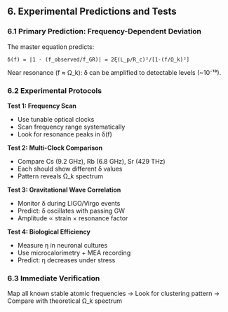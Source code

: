 ## **6. Experimental Predictions and Tests**

### **6.1 Primary Prediction: Frequency-Dependent Deviation**

The master equation predicts:
```
δ(f) = |1 - (f_observed/f_GR)| = 2ξ(L_p/R_c)²/[1-(f/Ω_k)²]
```

Near resonance (f ≈ Ω_k): δ can be amplified to detectable levels (~10⁻¹⁸).

### **6.2 Experimental Protocols**

**Test 1: Frequency Scan**
- Use tunable optical clocks
- Scan frequency range systematically
- Look for resonance peaks in δ(f)

**Test 2: Multi-Clock Comparison**
- Compare Cs (9.2 GHz), Rb (6.8 GHz), Sr (429 THz)
- Each should show different δ values
- Pattern reveals Ω_k spectrum

**Test 3: Gravitational Wave Correlation**
- Monitor δ during LIGO/Virgo events
- Predict: δ oscillates with passing GW
- Amplitude ∝ strain × resonance factor

**Test 4: Biological Efficiency**
- Measure η in neuronal cultures
- Use microcalorimetry + MEA recording
- Predict: η decreases under stress

### **6.3 Immediate Verification**

Map all known stable atomic frequencies → Look for clustering pattern → Compare with theoretical Ω_k spectrum
